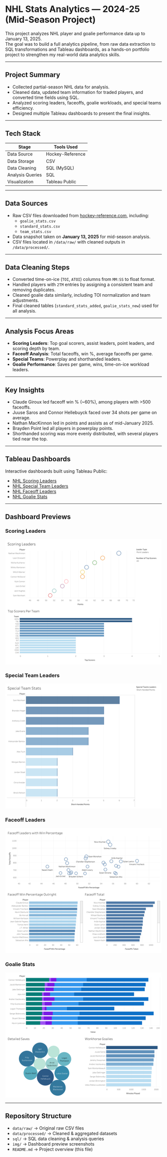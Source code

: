 # NHL Stats Analytics — 2024-25 (Mid-Season Project)

This project analyzes NHL player and goalie performance data up to January 13, 2025.  
The goal was to build a full analytics pipeline, from raw data extraction to SQL transformations and Tableau dashboards, as a hands-on portfolio project to strengthen my real-world data analytics skills.

---

## Project Summary

- Collected partial-season NHL data for analysis.
- Cleaned data, updated team information for traded players, and converted time fields using SQL.
- Analyzed scoring leaders, faceoffs, goalie workloads, and special teams efficiency.
- Designed multiple Tableau dashboards to present the final insights.

---

## Tech Stack

| Stage | Tools Used |
|-------|-------------|
| Data Source | Hockey-Reference |
| Data Storage | CSV |
| Data Cleaning | SQL (MySQL) |
| Analysis Queries | SQL |
| Visualization | Tableau Public |

---

## Data Sources

- Raw CSV files downloaded from [hockey-reference.com](https://www.hockey-reference.com/), including:
  - `goalie_stats.csv`
  - `standard_stats.csv`
  - `team_stats.csv`
- Data snapshot taken on **January 13, 2025** for mid-season analysis.
- CSV files located in `/data/raw/` with cleaned outputs in `/data/processed/`.

---

## Data Cleaning Steps

- Converted time-on-ice (`TOI`, `ATOI`) columns from `MM:SS` to float format.
- Handled players with `2TM` entries by assigning a consistent team and removing duplicates.
- Cleaned goalie data similarly, including TOI normalization and team adjustments.
- Final cleaned tables (`standard_stats_added`, `goalie_stats_new`) used for all analysis.

---

## Analysis Focus Areas

-  **Scoring Leaders**: Top goal scorers, assist leaders, point leaders, and scoring depth by team.
-  **Faceoff Analysis**: Total faceoffs, win %, average faceoffs per game.
-  **Special Teams**: Powerplay and shorthanded leaders.
-  **Goalie Performance**: Saves per game, wins, time-on-ice workload leaders.

---

## Key Insights

- Claude Giroux led faceoff win % (~60%), among players with >500 faceoffs.
- Juuse Saros and Connor Hellebuyck faced over 34 shots per game on average.
- Nathan MacKinnon led in points and assists as of mid-January 2025.
- Brayden Point led all players in powerplay points.
- Shorthanded scoring was more evenly distributed, with several players tied near the top.

---

## Tableau Dashboards

Interactive dashboards built using Tableau Public:

- [NHL Scoring Leaders](https://public.tableau.com/app/profile/cole.mcnabb/viz/NHLScoringLeadersPriorto011225/ScoringLeaders)
- [NHL Special Team Leaders](https://public.tableau.com/app/profile/cole.mcnabb/viz/NHLSpecialTeamLeadersPriorto011225/SpecialTeamStats)
- [NHL Faceoff Leaders](https://public.tableau.com/app/profile/cole.mcnabb/viz/NHLFaceoffLeadersPriorto011225/FaceoffLeaders)
- [NHL Goalie Stats](https://public.tableau.com/app/profile/cole.mcnabb/viz/NHLGoalieStats_17432274620950/GoalieStats)

---

## Dashboard Previews

### Scoring Leaders
![Scoring Leaders](img/Scoring_Leaders.png)

### Special Team Leaders
![Special Teams](img/Special_Team.png)

### Faceoff Leaders
![Faceoff Leaders](img/Faceoff_Leaders.png)

### Goalie Stats
![Goalie Stats](img/Goalie_Stats.png)

---

## Repository Structure

- `data/raw/`        → Original raw CSV files
- `data/processed/`  → Cleaned & aggregated datasets
- `sql/`             → SQL data cleaning & analysis queries
- `img/`             → Dashboard preview screenshots
- `README.md`        → Project overview (this file)

